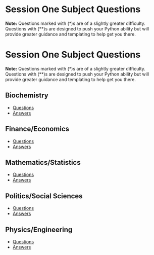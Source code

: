 # Session One Subject Questions

**Note:** Questions marked with (*)s are of a slightly greater difficulty. Questions with (**)s are designed to push your Python ability but will provide greater guidance and templating to help get you there.


# Session One Subject Questions

**Note:** Questions marked with (*)s are of a slightly greater difficulty. Questions with (**)s are designed to push your Python ability but will provide greater guidance and templating to help get you there.

## Biochemistry

- [Questions](https://colab.research.google.com/github/warwickdatascience/beginners-python/blob/subject-questions-dev/session_two/subject_questions/session_two_biochem_questions.ipynb)
- [Answers](https://colab.research.google.com/github/warwickdatascience/beginners-python/blob/subject-questions-dev/session_two/subject_questions/session_two_biochem_answers.ipynb)


## Finance/Economics

- [Questions](https://colab.research.google.com/github/warwickdatascience/beginners-python/blob/subject-questions-dev/session_two/subject_questions/session_two_finecon_questions.ipynb)
- [Answers](https://colab.research.google.com/github/warwickdatascience/beginners-python/blob/subject-questions-dev/session_two/subject_questions/session_two_finecon_answers.ipynb)


## Mathematics/Statistics

- [Questions](https://colab.research.google.com/github/warwickdatascience/beginners-python/blob/subject-questions-dev/session_two/subject_questions/mathstat_two_questions.ipynb)
- [Answers](https://colab.research.google.com/github/warwickdatascience/beginners-python/blob/subject-questions-dev/session_two/subject_questions/mathstat_two_answers.ipynb)

## Politics/Social Sciences

- [Questions](https://colab.research.google.com/github/warwickdatascience/beginners-python/blob/subject-questions-dev/session_two/subject_questions/session_two_politics_exercises.ipynb)
- [Answers](https://colab.research.google.com/github/warwickdatascience/beginners-python/blob/subject-questions-dev/session_two/subject_questions/session_two_politics_solutions.ipynb)

## Physics/Engineering

- [Questions](https://colab.research.google.com/github/warwickdatascience/beginners-python/blob/subject-questions-dev/session_two/subject_questions/PhysEng_two_questions.ipynb)
- [Answers](https://colab.research.google.com/github/warwickdatascience/beginners-python/blob/subject-questions-dev/session_two/subject_questions/PhysEng_two_answers.ipynb)

